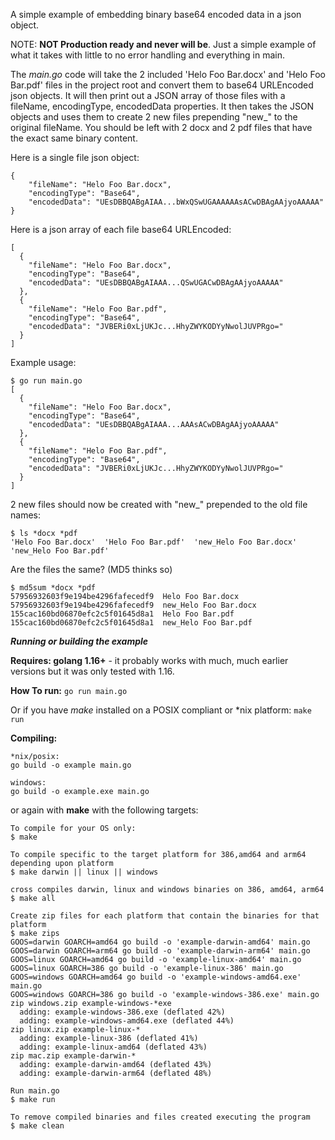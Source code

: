 A simple example of embedding binary base64 encoded data in a json object. 

NOTE: **NOT Production ready and never will be**.  Just a simple example of what it takes with little to no error handling and everything in main.

The *main.go* code will take the 2 included 'Helo Foo Bar.docx' and 'Helo Foo Bar.pdf' files in the project root and convert them to base64 URLEncoded json objects.  It will then print out a JSON array of those files with a fileName, encodingType, encodedData properties.  It then takes the JSON objects and uses them to create 2 new files prepending "new_" to the original fileName. You should be left with 2 docx and 2 pdf files that have the exact same binary content.

Here is a single file json object:
```
{
    "fileName": "Helo Foo Bar.docx",
    "encodingType": "Base64",
    "encodedData": "UEsDBBQABgAIAA...bWxQSwUGAAAAAAsACwDBAgAAjyoAAAAA"
}
```

Here is a json array of each file base64 URLEncoded:
```
[
  {
    "fileName": "Helo Foo Bar.docx",
    "encodingType": "Base64",
    "encodedData": "UEsDBBQABgAIAAA...QSwUGACwDBAgAAjyoAAAAA"
  },
  {
    "fileName": "Helo Foo Bar.pdf",
    "encodingType": "Base64",
    "encodedData": "JVBERi0xLjUKJc...HhyZWYKODYyNwolJUVPRgo="
  }
]
```

Example usage:
```
$ go run main.go
[
  {
    "fileName": "Helo Foo Bar.docx",
    "encodingType": "Base64",
    "encodedData": "UEsDBBQABgAIAAA...AAAsACwDBAgAAjyoAAAAA"
  },
  {
    "fileName": "Helo Foo Bar.pdf",
    "encodingType": "Base64",
    "encodedData": "JVBERi0xLjUKJc...HhyZWYKODYyNwolJUVPRgo="
  }
]
```

2 new files should now be created with "new_" prepended to the old file names:
```
$ ls *docx *pdf
'Helo Foo Bar.docx'  'Helo Foo Bar.pdf'  'new_Helo Foo Bar.docx'  'new_Helo Foo Bar.pdf'
```

Are the files the same? (MD5 thinks so)
```
$ md5sum *docx *pdf
57956932603f9e194be4296fafecedf9  Helo Foo Bar.docx
57956932603f9e194be4296fafecedf9  new_Helo Foo Bar.docx
155cac160bd06870efc2c5f01645d8a1  Helo Foo Bar.pdf
155cac160bd06870efc2c5f01645d8a1  new_Helo Foo Bar.pdf
```
***Running or building the example***

**Requires: golang 1.16+** - it probably works with much, much earlier versions but it was only tested with 1.16. 

**How To run:**
```go run main.go```

Or if you have *make* installed on a POSIX compliant or *nix platform:
```make run```

**Compiling:**
```
*nix/posix:
go build -o example main.go

windows:
go build -o example.exe main.go
```
or again with **make** with the following targets:
```
To compile for your OS only:
$ make

To compile specific to the target platform for 386,amd64 and arm64 depending upon platform
$ make darwin || linux || windows 

cross compiles darwin, linux and windows binaries on 386, amd64, arm64
$ make all

Create zip files for each platform that contain the binaries for that platform 
$ make zips    
GOOS=darwin GOARCH=amd64 go build -o 'example-darwin-amd64' main.go
GOOS=darwin GOARCH=arm64 go build -o 'example-darwin-arm64' main.go
GOOS=linux GOARCH=amd64 go build -o 'example-linux-amd64' main.go
GOOS=linux GOARCH=386 go build -o 'example-linux-386' main.go
GOOS=windows GOARCH=amd64 go build -o 'example-windows-amd64.exe' main.go
GOOS=windows GOARCH=386 go build -o 'example-windows-386.exe' main.go
zip windows.zip example-windows-*exe
  adding: example-windows-386.exe (deflated 42%)
  adding: example-windows-amd64.exe (deflated 44%)
zip linux.zip example-linux-*
  adding: example-linux-386 (deflated 41%)
  adding: example-linux-amd64 (deflated 43%)
zip mac.zip example-darwin-*
  adding: example-darwin-amd64 (deflated 43%)
  adding: example-darwin-arm64 (deflated 48%)

Run main.go
$ make run   

To remove compiled binaries and files created executing the program
$ make clean 
```
